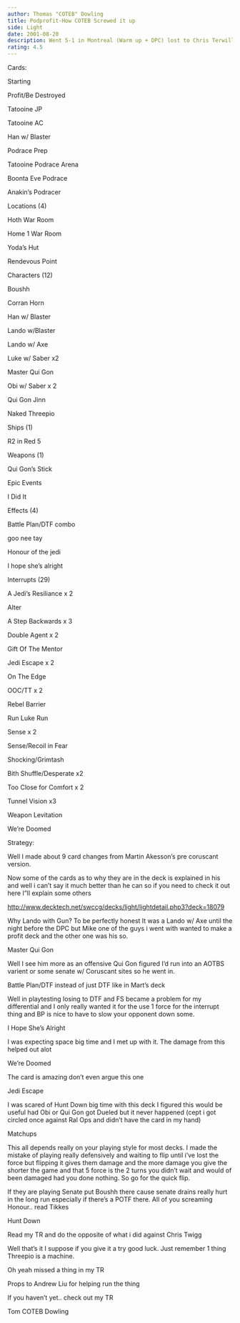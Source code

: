 ```yaml
---
author: Thomas "COTEB" Dowling
title: Podprofit-How COTEB Screwed it up
side: Light
date: 2001-08-20
description: Went 5-1 in Montreal (Warm up + DPC) lost to Chris Terwilliger
rating: 4.5
---
```

Cards: 

Starting

Profit/Be Destroyed
Tatooine JP
Tatooine AC
Han w/ Blaster

Podrace Prep
Tatooine Podrace Arena
Boonta Eve Podrace
Anakin’s Podracer


Locations (4)
Hoth War Room
Home 1 War Room
Yoda’s Hut
Rendevous Point

Characters (12)

Boushh
Corran Horn
Han w/ Blaster
Lando w/Blaster
Lando w/ Axe
Luke w/ Saber x2
Master Qui Gon
Obi w/ Saber x 2
Qui Gon Jinn
Naked Threepio

Ships (1)
R2 in Red 5

Weapons (1) 
Qui Gon’s Stick

Epic Events
I Did It

Effects (4)
Battle Plan/DTF combo
goo nee tay
Honour of the jedi
I hope she’s alright

Interrupts (29)
A Jedi’s Resiliance x 2
Alter
A Step Backwards x 3
Double Agent x 2
Gift Of The Mentor
Jedi Escape x 2
On The Edge
OOC/TT x 2
Rebel Barrier
Run Luke Run
Sense x 2
Sense/Recoil in Fear
Shocking/Grimtash
Bith Shuffle/Desperate x2
Too Close for Comfort x 2
Tunnel Vision x3
Weapon Levitation
We’re Doomed 

Strategy: 

Well I made about 9 card changes from Martin Akesson’s pre coruscant version.

Now some of the cards as to why they are in the deck is explained in his and well i can’t say it much better than he can so if you need to check it out here I”ll explain some others
http://www.decktech.net/swccg/decks/light/lightdetail.php3?deck=18079

Why Lando with Gun? To be perfectly honest It was a Lando w/ Axe until the night before the DPC but Mike one of the guys i went with wanted to make a profit deck and the other one was his so.

Master Qui Gon
Well I see him more as an offensive Qui Gon figured I’d run into an AOTBS varient or some senate w/ Coruscant sites so he went in.

Battle Plan/DTF instead of just DTF like in Mart’s deck
Well in playtesting losing to DTF and FS became a problem for my differential and I only really wanted it for the use 1 force for the interrupt thing and BP is nice to have to slow your opponent down some.

I Hope She’s Alright
I was expecting space big time and I met up with it. The damage from this helped out alot

We’re Doomed
The card is amazing don’t even argue this one

Jedi Escape
I was scared of Hunt Down big time with this deck I figured this would be useful had Obi or Qui Gon got Dueled but it never happened (cept i got circled once against Ral Ops and didn’t have the card in my hand) 

Matchups

This all depends really on your playing style for most decks. I made the mistake of playing really defensively and waiting to flip until i’ve lost the force but flipping it gives them damage and the more damage you give the shorter the game and that 5 force is the 2 turns you didn’t wait and would of been damaged had you done nothing. So go for the quick flip.

 If they are playing Senate put Boushh there cause senate drains really hurt in the long run especially if there’s a POTF there. All of you screaming Honour.. read Tikkes

Hunt Down
Read my TR and do the opposite of what i did against Chris Twigg

Well that’s it I suppose if you give it a try good luck. Just remember 1 thing Threepio is a machine.

Oh yeah missed a thing in my TR
Props to Andrew Liu for helping run the thing

If you haven’t yet.. check out my TR

Tom COTEB Dowling    